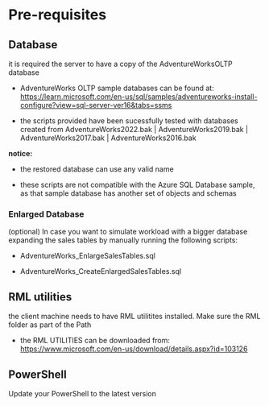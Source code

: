 
# Pre-requisites

## Database

it is required the server to have a copy of the AdventureWorksOLTP database

* AdventureWorks OLTP sample databases can be found at: https://learn.microsoft.com/en-us/sql/samples/adventureworks-install-configure?view=sql-server-ver16&tabs=ssms 

* the scripts provided have been sucessfully tested with databases created from AdventureWorks2022.bak |  AdventureWorks2019.bak |  AdventureWorks2017.bak |  AdventureWorks2016.bak

**notice:**

* the restored database can use any valid name

* these scripts are not compatible with the Azure SQL Database sample, as that sample database has another set of objects and schemas

### Enlarged Database

(optional) In case you want to simulate workload with a bigger database  expanding the sales tables by manually running the following scripts:

* AdventureWorks_EnlargeSalesTables.sql

* AdventureWorks_CreateEnlargedSalesTables.sql

## RML utilities

the client machine needs to have RML utilitites installed. Make sure the RML folder as part of the Path

* the RML UTILITIES can be downloaded from: https://www.microsoft.com/en-us/download/details.aspx?id=103126

## PowerShell

Update your PowerShell to the latest version